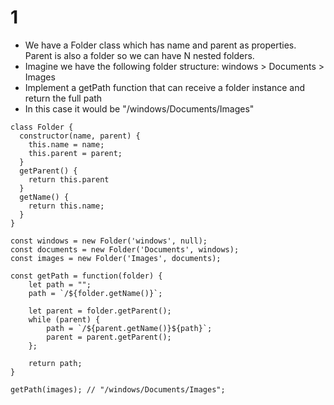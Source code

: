# 1

- We have a Folder class which has name and parent as properties. Parent is also a folder so we can have N nested folders.
- Imagine we have the following folder structure: windows > Documents > Images
- Implement a getPath function that can receive a folder instance and return the full path
- In this case it would be "/windows/Documents/Images"

```
class Folder {
  constructor(name, parent) {
    this.name = name;
    this.parent = parent;
  }
  getParent() {
    return this.parent
  }
  getName() {
    return this.name;
  }
}

const windows = new Folder('windows', null);
const documents = new Folder('Documents', windows);
const images = new Folder('Images', documents);

const getPath = function(folder) {
    let path = "";
    path = `/${folder.getName()}`;
    
    let parent = folder.getParent();
    while (parent) {
        path = `/${parent.getName()}${path}`;
        parent = parent.getParent();
    };

    return path;
}

getPath(images); // "/windows/Documents/Images";
```
